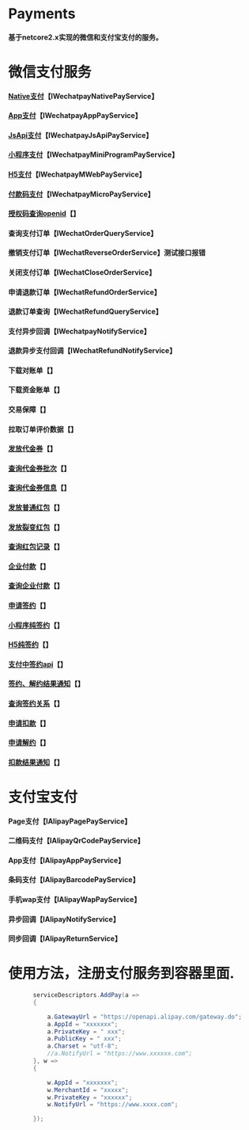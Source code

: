 # Payments
#### 基于netcore2.x实现的微信和支付宝支付的服务。

# 微信支付服务
#### [Native支付](https://pay.weixin.qq.com/wiki/doc/api/native.php?chapter=6_1)【IWechatpayNativePayService】
#### [App支付](https://pay.weixin.qq.com/wiki/doc/api/app/app.php?chapter=8_1)【IWechatpayAppPayService】
#### [JsApi支付](https://pay.weixin.qq.com/wiki/doc/api/jsapi.php?chapter=7_1)【IWechatpayJsApiPayService】
#### [小程序支付](https://pay.weixin.qq.com/wiki/doc/api/wxa/wxa_api.php?chapter=7_3&index=1)【IWechatpayMiniProgramPayService】
#### [H5支付](https://pay.weixin.qq.com/wiki/doc/api/H5.php?chapter=15_1)【IWechatpayMWebPayService】
#### [付款码支付](https://pay.weixin.qq.com/wiki/doc/api/micropay.php?chapter=5_1)【IWechatpayMicroPayService】

#### [授权码查询openid](https://mp.weixin.qq.com/wiki?t=resource/res_main&id=mp1421140842)【】

#### 查询支付订单【IWechatOrderQueryService】
#### 撤销支付订单【IWechatReverseOrderService】测试接口报错
#### 关闭支付订单【IWechatCloseOrderService】
#### 申请退款订单【IWechatRefundOrderService】
#### 退款订单查询【IWechatRefundQueryService】
#### 支付异步回调【IWechatpayNotifyService】
#### 退款异步支付回调【IWechatRefundNotifyService】

#### 下载对账单【】
#### 下载资金账单【】
#### 交易保障【】
#### 拉取订单评价数据【】

#### [发放代金券](https://pay.weixin.qq.com/wiki/doc/api/tools/sp_coupon.php?chapter=12_1)【】
#### [查询代金券批次](https://pay.weixin.qq.com/wiki/doc/api/tools/sp_coupon.php?chapter=12_1)【】
#### [查询代金券信息](https://pay.weixin.qq.com/wiki/doc/api/tools/sp_coupon.php?chapter=12_1)【】

#### [发放普通红包](https://pay.weixin.qq.com/wiki/doc/api/tools/cash_coupon.php?chapter=13_1)【】
#### [发放裂变红包](https://pay.weixin.qq.com/wiki/doc/api/tools/cash_coupon.php?chapter=13_1)【】
#### [查询红包记录](https://pay.weixin.qq.com/wiki/doc/api/tools/cash_coupon.php?chapter=13_1)【】

#### [企业付款](https://pay.weixin.qq.com/wiki/doc/api/tools/mch_pay.php?chapter=14_1)【】
#### [查询企业付款](https://pay.weixin.qq.com/wiki/doc/api/tools/mch_pay.php?chapter=14_1)【】

#### [申请签约](https://pay.weixin.qq.com/wiki/doc/api/pap.php?chapter=18_1&index=1)【】
#### [小程序纯签约](https://pay.weixin.qq.com/wiki/doc/api/pap.php?chapter=18_14&index=2)【】
#### [H5纯签约](https://pay.weixin.qq.com/wiki/doc/api/pap.php?chapter=18_16&index=3)【】
#### [支付中签约api](https://pay.weixin.qq.com/wiki/doc/api/pap.php?chapter=18_13&index=4)【】
#### [签约、解约结果通知](https://pay.weixin.qq.com/wiki/doc/api/pap.php?chapter=18_17&index=5)【】
#### [查询签约关系](https://pay.weixin.qq.com/wiki/doc/api/pap.php?chapter=18_2&index=6)【】
#### [申请扣款](https://pay.weixin.qq.com/wiki/doc/api/pap.php?chapter=18_3&index=7)【】
#### [申请解约](https://pay.weixin.qq.com/wiki/doc/api/pap.php?chapter=18_4&index=8)【】
#### [扣款结果通知](https://pay.weixin.qq.com/wiki/doc/api/pap.php?chapter=18_7&index=10)【】

# 支付宝支付
#### Page支付【IAlipayPagePayService】
#### 二维码支付【IAlipayQrCodePayService】
#### App支付【IAlipayAppPayService】
#### 条码支付【IAlipayBarcodePayService】
#### 手机wap支付【IAlipayWapPayService】
#### 异步回调【IAlipayNotifyService】
#### 同步回调【IAlipayReturnService】


# 使用方法，注册支付服务到容器里面.
```c#
       serviceDescriptors.AddPay(a =>
       {

           a.GatewayUrl = "https://openapi.alipay.com/gateway.do";
           a.AppId = "xxxxxxx";
           a.PrivateKey = " xxx";
           a.PublicKey = " xxx";
           a.Charset = "utf-8";
           //a.NotifyUrl = "https://www.xxxxxx.com";
       }, w =>
       {

           w.AppId = "xxxxxxx";
           w.MerchantId = "xxxxx";
           w.PrivateKey = "xxxxxx";
           w.NotifyUrl = "https://www.xxxx.com";

       });
```
 
